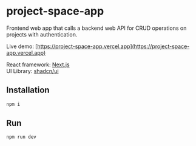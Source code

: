 # project-space-app

Frontend web app that calls a backend web API for CRUD operations on projects with authentication.

Live demo: [https://project-space-app.vercel.app](https://project-space-app.vercel.app)

React framework: [Next.js](https://nextjs.org)  
UI Library: [shadcn/ui](https://ui.shadcn.com/)

## Installation

```bash
npm i
```

## Run

```bash
npm run dev
```
